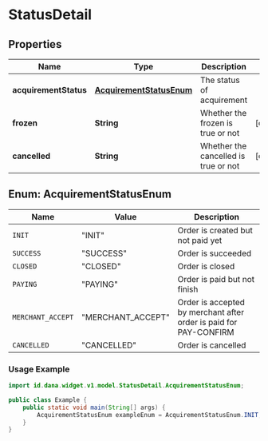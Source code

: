 

# StatusDetail


## Properties

| Name | Type | Description | Notes |
| - | - | - | - |
|**acquirementStatus** | [**AcquirementStatusEnum**](#AcquirementStatusEnum) | The status of acquirement |  |
|**frozen** | **String** | Whether the frozen is true or not |  [optional] |
|**cancelled** | **String** | Whether the cancelled is true or not |  [optional] |


<a name="AcquirementStatusEnum"></a>
## Enum: AcquirementStatusEnum

| Name | Value | Description |
| - | - | - |
| `INIT` | "INIT" | Order is created but not paid yet |
| `SUCCESS` | "SUCCESS" | Order is succeeded |
| `CLOSED` | "CLOSED" | Order is closed |
| `PAYING` | "PAYING" | Order is paid but not finish |
| `MERCHANT_ACCEPT` | "MERCHANT_ACCEPT" | Order is accepted by merchant after order is paid for PAY-CONFIRM |
| `CANCELLED` | "CANCELLED" | Order is cancelled |

### Usage Example
```java
import id.dana.widget.v1.model.StatusDetail.AcquirementStatusEnum;

public class Example {
    public static void main(String[] args) {
        AcquirementStatusEnum exampleEnum = AcquirementStatusEnum.INIT;
    }
}
```



